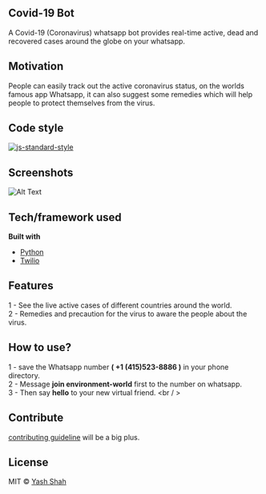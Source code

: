 ## Covid-19 Bot
A Covid-19 (Coronavirus) whatsapp bot provides real-time active, dead and recovered cases around the globe on your whatsapp.

## Motivation
People can easily track out the active coronavirus status, on the worlds famous app Whatsapp, it can also suggest some remedies which will help people to protect themselves from the virus. 

## Code style
[![js-standard-style](https://img.shields.io/badge/code%20style-standard-brightgreen.svg?style=flat)](https://github.com/feross/standard)
 
## Screenshots
![Alt Text](https://media.giphy.com/media/vFKqnCdLPNOKc/giphy.gif)

## Tech/framework used
<b>Built with</b>
- [Python](https://www.python.org/)
- [Twilio](https://www.twilio.com/)

## Features
1 - See the live active cases of different countries around the world.<br />
2 - Remedies and precaution for the virus to aware the people about the virus.


## How to use?
1 - save the Whatsapp number **( +1 (415)523-8886 )** in your phone directory. <br />
2 - Message **join environment-world** first to the number on whatsapp. <br />
3 - Then say **hello** to your new virtual friend. <br / >

## Contribute
[contributing guideline](https://github.com/zulip/zulip-electron/blob/master/CONTRIBUTING.md) will be a big plus.


## License
MIT © [Yash Shah]()
